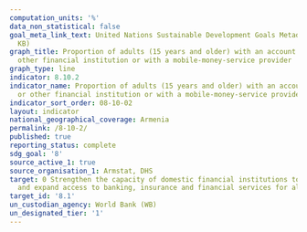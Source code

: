 ```yaml
---
computation_units: '%'
data_non_statistical: false
goal_meta_link_text: United Nations Sustainable Development Goals Metadata (PDF 210
  KB)
graph_title: Proportion of adults (15 years and older) with an account at a bank or
  other financial institution or with a mobile-money-service provider
graph_type: line
indicator: 8.10.2
indicator_name: Proportion of adults (15 years and older) with an account at a bank
  or other financial institution or with a mobile-money-service provider
indicator_sort_order: 08-10-02
layout: indicator
national_geographical_coverage: Armenia
permalink: /8-10-2/
published: true
reporting_status: complete
sdg_goal: '8'
source_active_1: true
source_organisation_1: Armstat, DHS
target: 0 Strengthen the capacity of domestic financial institutions to encourage
  and expand access to banking, insurance and financial services for all
target_id: '8.1'
un_custodian_agency: World Bank (WB)
un_designated_tier: '1'
---
```

